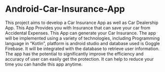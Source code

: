 # Android-Car-Insurance-App 
This project aims to develop a Car Insurance App as well as Car Dealership App. This App 
Provides you with Insurance that can save your car from Accidental Expenses. This App 
can generate your Car Insurance. The app will be implemented using a variety of technologies, including Programming
language in “Kotlin”, platform is android studio and database used is Goggle Firebase. It 
will be integrated with the database to retrieve user information.
The app has the potential to significantly improve the efficiency and accuracy of user
can easily get the protection. It can help to reduce your time you can handle this app 
anytime.
